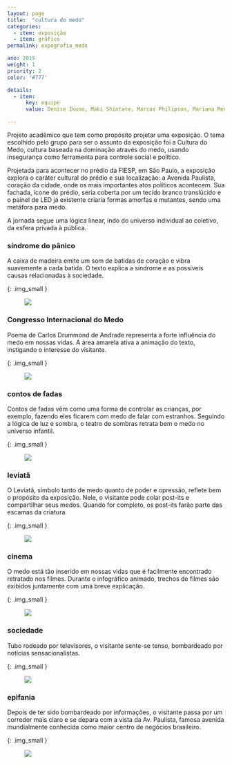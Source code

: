 ```yaml
---
layout: page
title:  "cultura do medo"
categories:
  - item: exposição
  - item: gráfico
permalink: expografia_medo

ano: 2015
weight: 1
priority: 2
color: '#777'

details:
  - item:
      key: equipe
      value: Denise Ikuno, Maki Shintate, Marcos Philipson, Mariana Menegon e Vivian Fugiwara

---
```


Projeto acadêmico que tem como propósito projetar uma exposição. O tema escolhido pelo grupo para ser o assunto da exposição foi a Cultura do Medo, cultura baseada na dominação através do medo, usando insegurança como ferramenta para controle social e político.

Projetada para acontecer no prédio da FIESP, em São Paulo, a exposição explora o caráter cultural do prédio e sua localização: a Avenida Paulista, coração da cidade, onde os mais importantes atos políticos acontecem. Sua fachada, ícone do prédio, seria coberta por um tecido branco translúcido e o painel de LED já existente criaria formas amorfas e mutantes, sendo uma metáfora para medo.

A jornada segue uma lógica linear, indo do universo individual ao coletivo, da esfera privada à pública.

### síndrome do pânico
A caixa de madeira emite um som de batidas de coração e vibra suavemente a cada batida. O texto explica a síndrome e as possíveis causas relacionadas à sociedade.

{: .img_small }
<figure><img src="{{ site.baseurl }}/assets/medo/medo1.png"/></figure>

### Congresso Internacional do Medo
Poema de Carlos Drummond de Andrade representa a forte influência do medo em nossas vidas. A área amarela ativa a animação do texto, instigando o interesse do visitante.

{: .img_small }
<figure><img src="{{ site.baseurl }}/assets/medo/medo2.png"/></figure>

### contos de fadas

Contos de fadas vêm como uma forma de controlar as crianças, por exemplo, fazendo eles ficarem com medo de falar com estranhos. Seguindo a lógica de luz e sombra, o teatro de sombras retrata bem o medo no universo infantil.

{: .img_small }
<figure><img src="{{ site.baseurl }}/assets/medo/medo3.png"/></figure>

### leviatã

O Leviatã, símbolo tanto de medo quanto de poder e opressão, reflete bem o propósito da exposição. Nele, o visitante pode colar post-its e compartilhar seus medos. Quando for completo, os post-its farão parte das escamas da criatura.

{: .img_small }
<figure><img src="{{ site.baseurl }}/assets/medo/medo4.png"/></figure>

### cinema

O medo está tão inserido em nossas vidas que é facilmente encontrado retratado nos filmes. Durante o infográfico animado, trechos de filmes são exibidos juntamente com uma breve explicação.

{: .img_small }
<figure><img src="{{ site.baseurl }}/assets/medo/medo5.png"/></figure>

### sociedade

Tubo rodeado por televisores, o visitante sente-se tenso, bombardeado por notícias sensacionalistas.

{: .img_small }
<figure><img src="{{ site.baseurl }}/assets/medo/medo6.png"/></figure>

### epifania

Depois de ter sido bombardeado por informações, o visitante passa por um corredor mais claro e se depara com a vista da Av. Paulista, famosa avenida mundialmente conhecida como maior centro de negócios brasileiro.

{: .img_small }
<figure><img src="{{ site.baseurl }}/assets/medo/medo7.png"/></figure>
